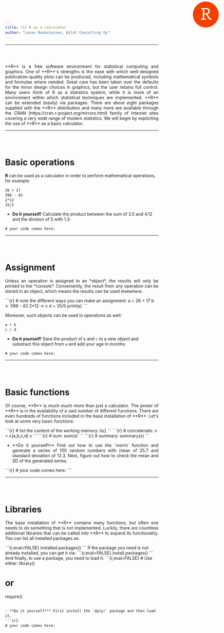 ```yaml
---
title: (1) R as a calculator
author: "Lasse Ruokolainen, Bilot Consulting Oy"
---
```


<img src="redstudio.png" 
style="position:absolute;top:5px;right:30px;" />

---

<br><br>

<p style='text-align: justify;'>**R** is a free software environment for statistical computing and graphics. One of **R**'s strengths is the ease with which well-designed publication-quality plots can be produced, including mathematical symbols and formulae where needed. Great care has been taken over the defaults for the minor design choices in graphics, but the user retains full control.
Many users think of R as a statistics system, while it is more of an environment within which statistical techniques are implemented. **R** can be extended (easily) via packages. There are about eight packages supplied with the **R** distribution and many more are available through the CRAN (https://cran.r-project.org/mirrors.html) family of Internet sites covering a very wide range of modern statistics.
We will begin by explorting the use of **R** as a basic calculator.
<p>

---

<br><br>

# Basic operations
**R** can be used as a calculator in order to perform mathematical operations, for example:
```{r}
26 + 17
598 - 43
2*12
25/5
```

- **Do it yourself!** Calculate the product between the sum of 3.5 and 4.12 and the division of 5 with 1.3:
```{r}
# your code comes here:
```

---

<br><br>

# Assignment
<p style='text-align: justify;'>Unless an operation is assigned to an *object*, the results will only be printed to the *console*. Conveniently, the result from any operation can be stored in an object, which means the results can be used elsewhere.
<p>
```{r}
# note the different ways you can make an assignment:
a = 26 + 17
b <- 598 - 43
2*12 -> c
d = 25/5
print(a)
```

Moreover, such objects can be used in operations as well:
```{r}
a + b
c / d
```

- **Do it yourself!** Save the product of `b` and `c` to a new object and substract this object from `a` and add your age in months:
```{r}
# your code comes here:
```

---

<br><br>

# Basic functions
<p style='text-align: justify;'>Of course, **R** is much much more than just a calculator. The power of **R** is in the availability of a vast number of different functions. There are even hundreds of functions included in the base installation of **R**. Let's look at some very basic functions:
<p>
```{r}
# list the content of the working memory:
ls()
```
```{r}
# concatenate:
x = c(a,b,c,d)
x
```
```{r}
# sum:
sum(x)
```
```{r}
# summary:
summary(x)
```

- <p style='text-align: justify;'>**Do it yourself!** Find out how to use the `rnorm` function and generate a series of 100 random numbers with mean of 25.7 and standard deviation of 12.3. Next, figure out how to check the mean and SD of the generated series.
<p>
```{r}
# your code comes here:
```

---

<br><br>

# Libraries
<p style='text-align: justify;'>The base installation of **R** contains many functions, but often one needs to do something that is not implemented. Luckily, there are countless additional libraries that can be called into **R** to expand its functionality. You can list all installed packages as:
<p>
```{r,eval=FALSE}
installed.packages()
```
If the package you need is not already installed, you can get it via:
```{r,eval=FALSE}
install.packages()
```
And finally, to use a package, you need to load it:
```{r,eval=FALSE}
# Use either:
library()

# or 

require()
```

- **Do it yourself!** First install the `dplyr` package and then load it.
```{r}
# your code comes here:
```